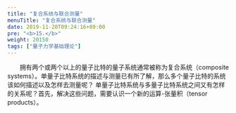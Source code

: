 ```yaml
---
title: "复合系统与联合测量"
menuTitle: "复合系统与联合测量"
date: 2019-11-20T09:24:16+09:00
pre: "<b>15.</b>"
weight: 20150
tags: ["量子力学基础理论"]
---
```


&emsp;&emsp;拥有两个或两个以上的量子比特的量子系统通常被称为复合系统（composite systems）。单量子比特系统的描述与测量已有所了解，那么多个量子比特的系统该如何描述以及怎样去测量呢？
单量子比特系统与多量子比特系统之间又有怎样的关系呢？首先，解决这些问题，需要认识一个新的运算-张量积（tensor products）。